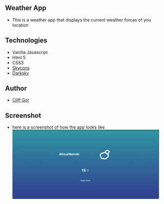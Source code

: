 ## Weather App

- This is a weather app that displays the current weather forcas of you location

  

## Technologies
- Vanilla Javascript
- Html 5
- CSS3
-  [Skycons](https://darkskyapp.github.io/skycons/)
- [Darksky](https://darksky.net/)
## Author
- [Cliff Gor](https://github.com/cliffgor)

## Screenshot
- here is a screenshot of how the app looks like
<img src="screenshot/weather_app.png"
     alt="Markdown Monster icon"
     style="float: left; margin-right: 10px;" />